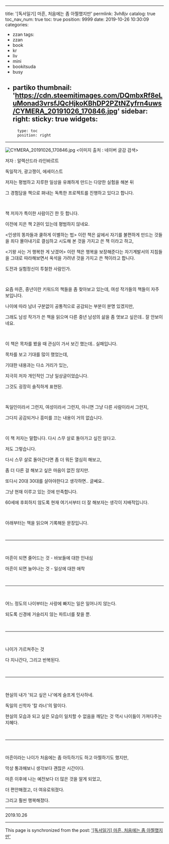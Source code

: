 
---
title: '[독서일기] 마흔, 처음에는 좀 아찔했지만'
permlink: 3vh8jv
catalog: true
toc_nav_num: true
toc: true
position: 9999
date: 2019-10-26 10:30:09
categories:
- zzan
tags:
- zzan
- book
- kr
- liv
- mini
- bookitsuda
- busy
- partiko
thumbnail: 'https://cdn.steemitimages.com/DQmbxRf8eLuMonad3vrsfJQcHjkoKBhDP2PZtNZyfrn4uws/CYMERA_20191026_170846.jpg'
sidebar:
    right:
        sticky: true
widgets:
    -
        type: toc
        position: right
---


![CYMERA_20191026_170846.jpg](https://cdn.steemitimages.com/DQmbxRf8eLuMonad3vrsfJQcHjkoKBhDP2PZtNZyfrn4uws/CYMERA_20191026_170846.jpg)
<이미지 출처 : 네이버 글감 검색>

저자 : 알렉산드라 라인바르트

독일작가, 광고쟁이, 에세이스트

저자는 평범하고 지루한 일상을 유쾌하게 만드는 다양한 실험을 해본 뒤

그 경험담을 책으로 펴내는 독특한 프로젝트를 진행하고 있다고 합니다.

​

책 저자가 특이한 사람이긴 한 듯 합니다.

이전에 지은 책 2권이 있는데 평범하지 않네요.

<인생의 똥차들과 쿨하게 이별하는 법> 이란 책은 삶에서 자기를 불편하게 만드는 것들을 죄다 몰아내기로 결심하고 시도해 본 것을 가지고 쓴 책 이라고 하고,

<기왕 사는 거 행복한 게 낫겠어> 이란 책은 행복을 보장해준다는 자기계발서의 지침들을 그대로 따라해보면서 옥석을 가려낸 것을 가지고 쓴 책이라고 합니다.

도전과 실험정신이 투철한 사람인가.

​

요즘 마흔, 중년이란 키워드의 책들을 좀 찾아보고 있는데, 여성 작가들의 책들이 자주 보입니다.

나이에 따라 남녀 구분없이 공통적으로 공감되는 부분이 분명 있겠지만,

그래도 남성 작가가 쓴 책을 읽으며 다른 중년 남성의 삶을 좀 엿보고 싶은데.. 잘 안보이네요.

​

이 책은 목차를 봤을 때 관심이 가서 보긴 했는데.. 실패입니다.

목차를 보고 기대를 많이 했었는데,

기대한 내용과는 다소 거리가 있는,

지극히 저자 개인적인 그냥 일상글이었습니다.

그것도 굉장히 솔직하게 표현된.

​

독일인이라서 그런지, 여성이라서 그런지, 아니면 그냥 다른 사람이라서 그런지,

그다지 공감되거나 흥미를 끄는 내용이 거의 없습니다.

​

이 책 저자는 말합니다. 다시 스무 살로 돌아가고 싶진 않다고.

저도 그렇습니다.

다시 스무 살로 돌아간다면 좀 더 뭐든 열심히 해보고,

좀 더 다른 걸 해보고 싶은 마음이 없진 않지만.

또다시 20대 30대를 살아야한다고 생각하면.. 글쎄요..

그냥 현재 이루고 있는 것에 만족합니다.

60세에 후회하지 않도록 현재 여기서부터 더 잘 해보자는 생각이 지배적입니다.

​

아래부터는 책을 읽으며 기록해둔 문장입니다.

​

---

​

마흔이 되면 줄어드는 것 - 바보들에 대한 인내심

마흔이 되면 늘어나는 것 - 일상에 대한 애착

​

---

​

어느 정도의 나이부터는 사랑에 빠지는 일은 일어나지 않는다.

되도록 신경에 거슬리지 않는 파트너를 찾을 뿐.

​

---

​

나이가 가르쳐주는 것

다 지나간다, 그리고 반복된다.

​

---

​

현실의 내가 '되고 싶은 나'에게 슬프게 인사하네.

독일의 신학자 '칼 라너'의 말이다.

현실의 모습과 되고 싶은 모습이 일치할 수 없음을 깨닫는 것 역시 나이듦이 가져다주는 지혜다.

​

---

​

마흔이라는 나이가 처음에는 좀 아득하기도 하고 아찔하기도 했지만,

막상 통과해보니 생각보다 괜찮은 시간이다.

마흔 이후에 나는 예전보다 더 많은 것을 알게 되었고,

더 편안해졌고, 더 여유로워졌다.

그리고 훨씬 행복해졌다.

---

2019.10.26

- - -

This page is synchronized from the post: ['[독서일기] 마흔, 처음에는 좀 아찔했지만'](https://steemit.com/@lucky2015/3vh8jv)
